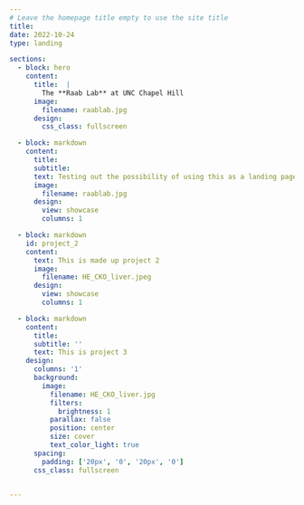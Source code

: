 ```yaml
---
# Leave the homepage title empty to use the site title
title:
date: 2022-10-24
type: landing

sections:
  - block: hero
    content: 
      title:  | 
        The **Raab Lab** at UNC Chapel Hill
      image: 
        filename: raablab.jpg    
      design: 
        css_class: fullscreen

  - block: markdown 
    content: 
      title: 
      subtitle: 
      text: Testing out the possibility of using this as a landing page 
      image: 
        filename: raablab.jpg
      design:  
        view: showcase
        columns: 1

  - block: markdown 
    id: project_2  
    content: 
      text: This is made up project 2 
      image: 
        filename: HE_CKO_liver.jpeg
      design: 
        view: showcase
        columns: 1

  - block: markdown
    content:
      title:
      subtitle: ''
      text: This is project 3
    design:
      columns: '1'
      background:
        image: 
          filename: HE_CKO_liver.jpg
          filters:
            brightness: 1
          parallax: false
          position: center
          size: cover
          text_color_light: true
      spacing:
        padding: ['20px', '0', '20px', '0']
      css_class: fullscreen


---
```


 